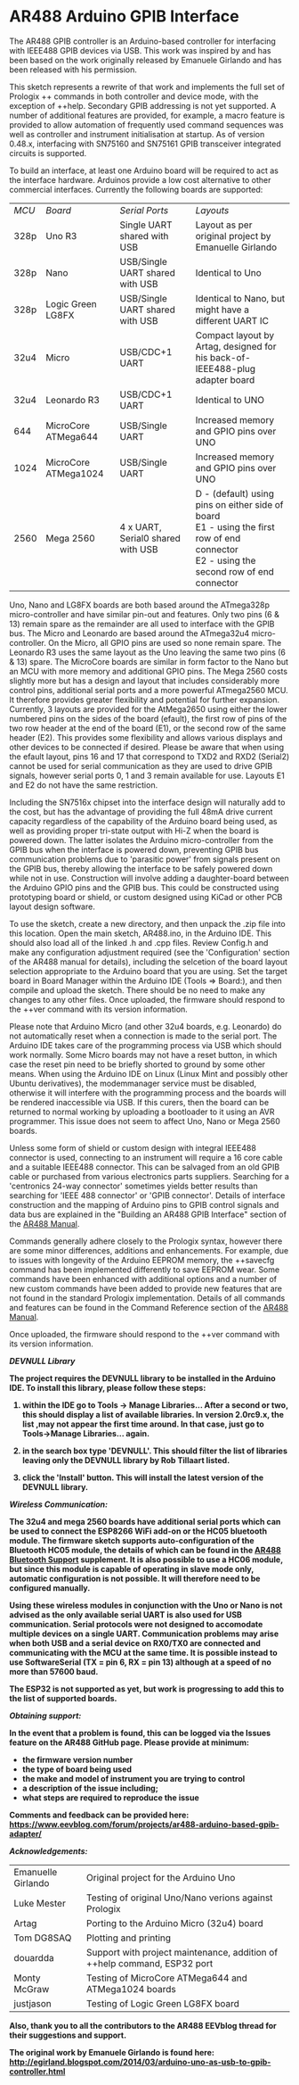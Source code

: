 # AR488 Arduino GPIB Interface


The AR488 GPIB controller is an Arduino-based controller for interfacing with IEEE488 GPIB devices via USB. This work was inspired by and has been based on the work originally released by Emanuele Girlando and has been released with his permission.

This sketch represents a rewrite of that work and implements the full set of Prologix ++ commands in both controller and device mode, with the exception of ++help. Secondary GPIB addressing is not yet supported. A number of additional features are provided, for example, a macro feature is provided to allow automation of frequently used command sequences was well as controller and instrument initialisation at startup. As of version 0.48.x, interfacing with SN75160 and SN75161 GPIB transceiver integrated circuits is supported.

To build an interface, at least one Arduino board will be required to act as the interface hardware. Arduinos provide a low cost alternative to other commercial interfaces. Currently the following boards are supported:

<table>
<tr><td><i>MCU</i></td><td><i>Board</i></td><td><i>Serial Ports</i></td><td><i>Layouts</i></td></tr>
<tr><td>328p</td><td>Uno R3</td><td>Single UART shared with USB</td><td>Layout as per original project by Emanuelle Girlando</td></tr>
<tr><td>328p</td><td>Nano</td><td>USB/Single UART shared with USB</td><td>Identical to Uno</td></tr>
<tr><td>328p</td><td>Logic Green LG8FX</td><td>USB/Single UART shared with USB</td><td>Identical to Nano, but might have a different UART IC</td></tr>
<tr><td>32u4</td><td>Micro</td><td>USB/CDC+1 UART</td><td>Compact layout by Artag, designed for his back-of-IEEE488-plug adapter board</td></tr>
<tr><td>32u4</td><td>Leonardo R3</td><td>USB/CDC+1 UART</td><td>Identical to UNO</td></tr>
<tr><td>644</td><td>MicroCore ATMega644</td><td>USB/Single UART</td><td>Increased memory and GPIO pins over UNO</td></tr>
<tr><td>1024</td><td>MicroCore ATMega1024</td><td>USB/Single UART</td><td>Increased memory and GPIO pins over UNO</td></tr>
<tr><td>2560</td><td>Mega 2560</td><td>4 x UART, Serial0 shared with USB</td><td>D - (default) using pins on either side of board<br>E1 - using the first row of end connector<br>E2 - using the second row of end connector</td></tr>
</table>

Uno, Nano and LG8FX boards are both based around the ATmega328p micro-controller and have similar pin-out and features. Only two pins (6 & 13) remain spare as the remainder are all used to interface with the GPIB bus. The Micro and Leonardo are based around the ATmega32u4 micro-controller. On the Micro, all GPIO pins are used so none remain spare. The Leonardo R3 uses the same layout as the Uno leaving the same two pins (6 & 13) spare. The MicroCore boards are similar in form factor to the Nano but an MCU with more memory and additional GPIO pins. The Mega 2560 costs slightly more but has a design and layout that includes considerably more control pins, additional serial ports and a more powerful ATmega2560 MCU. It therefore provides greater flexibility and potential for further expansion. Currently, 3 layouts are provided for the AtMega2650 using either the lower numbered pins on the sides of the board (<D>efault), the first row of pins of the two row header at the end of the board (E1), or the second row of the same header (E2). This provides some flexibility and allows various displays and other devices to be connected if desired. Please be aware that when using the <D>efault layout, pins 16 and 17 that correspond to TXD2 and RXD2 (Serial2) cannot be used for serial communication as they are used to drive GPIB signals, however serial ports 0, 1 and 3 remain available for use. Layouts E1 and E2 do not have the same restriction.

Including the SN7516x chipset into the interface design will naturally add to the cost, but has the advantage of providing the full 48mA drive current capacity regardless of the capability of the Arduino board being used, as well as providing proper tri-state output with Hi-Z when the board is powered down. The latter isolates the Arduino micro-controller from the GPIB bus when the interface is powered down, preventing GPIB bus communication problems due to 'parasitic power' from signals present on the GPIB bus, thereby allowing the interface to be safely powered down while not in use. Construction will involve adding a daughter-board between the Arduino GPIO pins and the GPIB bus. This could be constructed using prototyping board or shield, or custom designed using KiCad or other PCB layout design software.

To use the sketch, create a new directory, and then unpack the .zip file into this location. Open the main sketch, AR488.ino, in the Arduino IDE. This should also load all of the linked .h and .cpp files. Review Config.h and make any configuration adjustment required (see the 'Configuration' section of the AR488 manual for details), including the selcetion of the board layout selection appropriate to the Arduino board that you are using. Set the target board in Board Manager within the Arduino IDE (Tools => Board:), and then compile and upload the sketch. There should be no need to make any changes to any other files. Once uploaded, the firmware should respond to the ++ver command with its version information.

Please note that Arduino Micro (and other 32u4 boards, e.g. Leonardo) do not automatically reset when a connection is made to the serial port. The Arduino IDE takes care of the programming process via USB which should work normally. Some Micro boards may not have a reset button, in which case the reset pin need to be briefly shorted to ground by some other means. When using the Arduino IDE on Linux (Linux Mint and possibly other Ubuntu derivatives), the modemmanager service must be disabled, otherwise it will interfere with the programming process and the boards will be rendered inaccessible via USB. If this curers, then the board can be returned to normal working by uploading a bootloader to it using an AVR programmer. This issue does not seem to affect Uno, Nano or Mega 2560 boards.

Unless some form of shield or custom design with integral IEEE488 connector is used, connecting to an instrument will require a 16 core cable and a suitable IEEE488 connector. This can be salvaged from an old GPIB cable or purchased from various electronics parts suppliers. Searching for a 'centronics 24-way connector' sometimes yields better results than searching for 'IEEE 488 connector' or 'GPIB connector'. Details of interface construction and the mapping of Arduino pins to GPIB control signals and data bus are explained in the "Building an AR488 GPIB Interface" section of the <a href="https://github.com/Twilight-Logic/AR488/blob/master/AR488-manual.pdf">AR488 Manual</a>.
 
Commands generally adhere closely to the Prologix syntax, however there are some minor differences, additions and enhancements. For example, due to issues with longevity of the Arduino EEPROM memory, the ++savecfg command has been implemented differently to save EEPROM wear. Some commands have been enhanced with additional options and a number of new custom commands have been added to provide new features that are not found in the standard Prologix implementation. Details of all commands and features can be found in the Command Reference section of the <a href="https://github.com/Twilight-Logic/AR488/blob/master/AR488-manual.pdf">AR488 Manual</a>.

Once uploaded, the firmware should respond to the ++ver command with its version information.

<b><i>DEVNULL Library</i><b>

The project requires the DEVNULL library to be installed in the Arduino IDE. To install this library, please follow these steps:

1. within the IDE go to Tools -> Manage Libraries... After a second or two, this should display a list of available libraries. In version 2.0rc9.x, the list ,may not appear the first time around. In that case, just go to Tools->Manage Libraries... again.

2. in the search box type 'DEVNULL'. This should filter the list of libraries leaving only the DEVNULL library by Rob Tillaart listed. 

3. click the 'Install' button. This will install the latest version of the DEVNULL library.


<b><i>Wireless Communication:</i></b>

The 32u4 and mega 2560 boards have additional serial ports which can be used to connect the ESP8266 WiFi add-on or the HC05 bluetooth module. The firmware sketch supports auto-configuration of the Bluetooth HC05 module, the details of which can be found in the <a href="https://github.com/Twilight-Logic/AR488/blob/master/AR488-Bluetooth.pdf">AR488 Bluetooth Support</a> supplement. It is also possible to use a HC06 module, but since this module is capable of operating in slave mode only, automatic configuration is not possible. It will therefore need to be configured manually.

Using these wireless modules in conjunction with the Uno or Nano is not advised as the only available serial UART is also used for USB communication. Serial protocols were not designed to accomodate multiple devices on a single UART. Communication problems may arise when both USB and a serial device on RX0/TX0 are connected and communicating with the MCU at the same time. It is possible instead to use SoftwareSerial (TX = pin 6, RX = pin 13) although at a speed of no more than 57600 baud.

The ESP32 is not supported as yet, but work is progressing to add this to the list of supported boards.

<b><i>Obtaining support:</i></b>

In the event that a problem is found, this can be logged via the Issues feature on the AR488 GitHub page. Please provide at minimum:

- the firmware version number
- the type of board being used
- the make and model of instrument you are trying to control
- a description of the issue including;
- what steps are required to reproduce the issue

Comments and feedback can be provided here:<BR>
https://www.eevblog.com/forum/projects/ar488-arduino-based-gpib-adapter/

<b><i>Acknowledgements:</i></b>
<table>
<tr><td>Emanuelle Girlando</td><td>Original project for the Arduino Uno</td></tr>
<tr><td>Luke Mester</td><td>Testing of original Uno/Nano verions against Prologix</td></tr>
<tr><td>Artag</td><td>Porting to the Arduino Micro (32u4) board</td></tr>
<tr><td>Tom DG8SAQ</td><td>Plotting and printing</td></tr>
<tr><td>douardda</td><td>Support with project maintenance, addition of ++help command, ESP32 port</td></tr>
<tr><td>Monty McGraw</td><td>Testing of MicroCore ATMega644 and ATMega1024 boards</td></tr>
<tr><td>justjason</td><td>Testing of Logic Green LG8FX board</td></tr>
</table>

Also, thank you to all the contributors to the AR488 EEVblog thread for their suggestions and support.

The original work by Emanuele Girlando is found here:<BR>
http://egirland.blogspot.com/2014/03/arduino-uno-as-usb-to-gpib-controller.html

